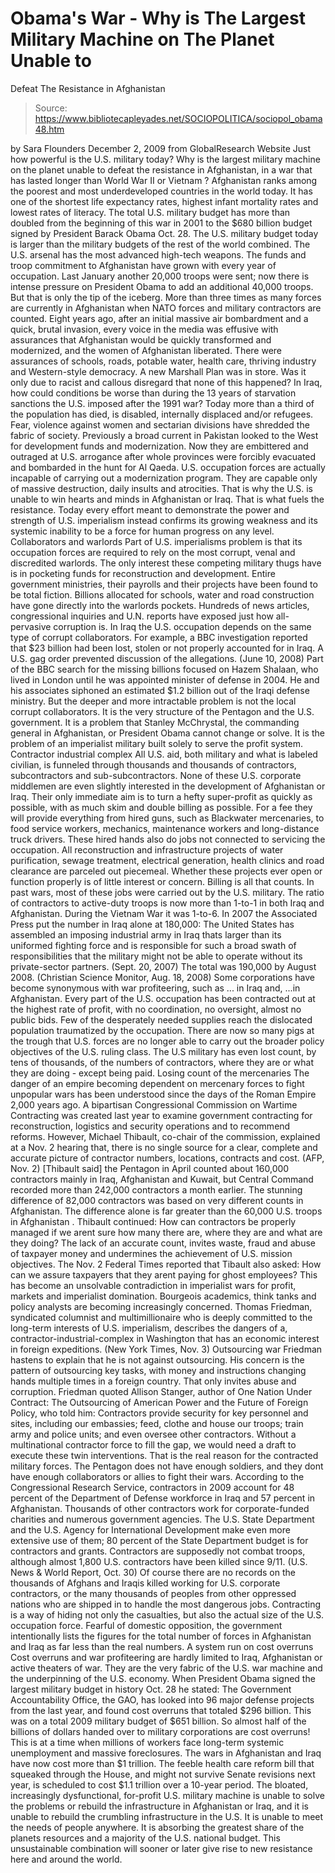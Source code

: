 # Obama's War - Why is The Largest Military Machine on The Planet Unable to 
Defeat The Resistance in Afghanistan

> Source: https://www.bibliotecapleyades.net/SOCIOPOLITICA/sociopol_obama48.htm

by Sara Flounders
December 2, 2009
from
GlobalResearch Website
Just how powerful is the U.S.
military today?
Why is the largest military machine on the planet unable to defeat the
resistance in Afghanistan, in a war that has lasted longer than World War II
or Vietnam ?
Afghanistan ranks among the poorest and most underdeveloped countries in the
world today. It has one of the shortest life expectancy rates, highest
infant mortality rates and lowest rates of literacy.
The total U.S. military budget has more than doubled from the beginning of
this war in 2001 to the $680 billion budget signed by President
Barack
Obama Oct. 28. The U.S. military budget today is larger than
the military budgets of the rest of the world combined. The U.S. arsenal has
the most advanced high-tech weapons.
The funds and troop commitment to Afghanistan have grown with every year of
occupation. Last January another 20,000 troops were sent; now there is
intense pressure on President Obama to add an additional 40,000 troops. But
that is only the tip of the iceberg. More than three times as many forces
are currently in Afghanistan when NATO forces and military contractors are
counted.
Eight years ago, after an initial massive air bombardment and a quick,
brutal invasion, every voice in the media was effusive with assurances that
Afghanistan would be quickly transformed and modernized, and the women of
Afghanistan liberated. There were assurances of schools, roads, potable
water, health care, thriving industry and Western-style democracy. A new
Marshall Plan was in store.
Was it only due to racist and callous disregard that none of this happened?
In Iraq, how could conditions be worse than during the 13 years of
starvation sanctions the U.S. imposed after the 1991 war? Today more than a
third of the population has died, is disabled, internally displaced and/or
refugees. Fear, violence against women and sectarian divisions have shredded
the fabric of society.
Previously a broad current in Pakistan looked to the West for development
funds and modernization. Now they are embittered and outraged at U.S.
arrogance after whole provinces were forcibly evacuated and bombarded in the
hunt for Al Qaeda.
U.S. occupation forces are actually incapable of carrying out a
modernization program. They are capable only of massive destruction, daily
insults and atrocities. That is why the U.S. is unable to win hearts and
minds in Afghanistan or Iraq. That is what fuels the resistance.
Today every effort meant to demonstrate the power and strength of U.S.
imperialism instead confirms its growing weakness and its systemic inability
to be a force for human progress on any level.
Collaborators and
warlords
Part of U.S. imperialisms problem is that its occupation forces are
required to rely on the most corrupt, venal and discredited warlords.
The only interest these competing military thugs
have is in pocketing funds for reconstruction and development. Entire
government ministries, their payrolls and their projects have been found to
be total fiction. Billions allocated for schools, water and road
construction have gone directly into the warlords pockets.
Hundreds of news articles, congressional
inquiries and U.N. reports have exposed just how all-pervasive corruption
is.
In Iraq the U.S. occupation depends on the same type of corrupt
collaborators. For example, a BBC investigation reported that $23 billion
had been lost, stolen or not properly accounted for in Iraq. A U.S.
gag order prevented discussion of the allegations. (June 10, 2008)
Part of the BBC search for the missing billions focused on Hazem Shalaan,
who lived in London until he was appointed minister of defense in 2004. He
and his associates siphoned an estimated $1.2 billion out of the Iraqi
defense ministry.
But the deeper and more intractable problem is not the local corrupt
collaborators. It is the very structure of the Pentagon and the U.S.
government. It is a problem that Stanley McChrystal, the commanding
general in Afghanistan, or President Obama cannot change or solve.
It is the problem of an imperialist military built solely to serve the
profit system.
Contractor industrial
complex
All U.S. aid, both military and what is labeled civilian, is funneled
through thousands and thousands of contractors, subcontractors and
sub-subcontractors.
None of these U.S. corporate middlemen are even
slightly interested in the development of Afghanistan or Iraq. Their only
immediate aim is to turn a hefty super-profit as quickly as possible, with
as much skim and double billing as possible. For a fee they will provide
everything from hired guns, such as
Blackwater mercenaries, to food
service workers, mechanics, maintenance workers and long-distance truck
drivers.
These hired hands also do jobs not connected to servicing the occupation.
All reconstruction and infrastructure projects of water purification, sewage
treatment, electrical generation, health clinics and road clearance are
parceled out piecemeal. Whether these projects ever open or function
properly is of little interest or concern. Billing is all that counts.
In past wars, most of these jobs were carried out by the U.S. military. The
ratio of contractors to active-duty troops is now more than 1-to-1 in both
Iraq and Afghanistan. During the Vietnam War it was 1-to-6.
In 2007 the Associated Press put the number in Iraq alone at 180,000:
The United States has assembled an imposing
industrial army in Iraq thats larger than its uniformed fighting force
and is responsible for such a broad swath of responsibilities that the
military might not be able to operate without its private-sector
partners.
(Sept. 20, 2007)
The total was 190,000 by August 2008. (Christian
Science Monitor, Aug. 18, 2008)
Some corporations have become synonymous with war profiteering, such as
... in Iraq and,
...in Afghanistan.
Every part of the U.S. occupation has been contracted out at the highest
rate of profit, with no coordination, no oversight, almost no public bids.
Few of the desperately needed supplies reach the dislocated population
traumatized by the occupation.
There are now so many pigs at the trough that U.S. forces are no longer able
to carry out the broader policy objectives of the U.S. ruling class. The U.S
military has even lost count, by tens of thousands, of the numbers of
contractors, where they are or what they are doing - except being paid.
Losing count of the
mercenaries
The danger of an empire becoming dependent on mercenary forces to
fight unpopular wars has been understood since the days of the Roman Empire
2,000 years ago.
A bipartisan Congressional Commission on Wartime Contracting was
created last year to examine government contracting for reconstruction,
logistics and security operations and to recommend reforms.
However, Michael Thibault, co-chair of
the commission, explained at a Nov. 2 hearing that,
there is no single source for a clear,
complete and accurate picture of contractor numbers, locations,
contracts and cost. (AFP, Nov. 2)
[Thibault said] the Pentagon in April counted about 160,000 contractors
mainly in Iraq, Afghanistan and Kuwait, but Central Command recorded
more than 242,000 contractors a month earlier.
The stunning difference of 82,000 contractors
was based on very different counts in Afghanistan. The difference alone is
far greater than the 60,000 U.S. troops in Afghanistan .
Thibault continued:
How can contractors be properly managed if
we arent sure how many there are, where they are and what are they
doing?
The lack of an accurate count,
invites waste, fraud and abuse of taxpayer
money and undermines the achievement of U.S. mission objectives.
The Nov. 2 Federal Times reported that Tibault
also asked:
How can we assure taxpayers that they
arent paying for ghost employees?
This has become an unsolvable contradiction in
imperialist wars for profit, markets and imperialist domination. Bourgeois
academics, think tanks and policy analysts are becoming increasingly
concerned.
Thomas Friedman, syndicated columnist and multimillionaire who is
deeply committed to the long-term interests of U.S. imperialism, describes
the dangers of a,
contractor-industrial-complex in Washington
that has an economic interest in foreign expeditions.
(New York Times, Nov. 3)
Outsourcing war
Friedman hastens to explain that he is not against outsourcing. His concern
is the pattern of outsourcing key tasks, with money and instructions
changing hands multiple times in a foreign country.
That only invites abuse and corruption.
Friedman quoted Allison Stanger, author
of One
Nation Under Contract: The Outsourcing of American Power and the Future of
Foreign Policy, who told him:
Contractors provide security for key
personnel and sites, including our embassies; feed, clothe and house our
troops; train army and police units; and even oversee other contractors.
Without a multinational contractor force to fill the gap, we would need
a draft to execute these twin interventions.
That is the real reason for the contracted
military forces. The Pentagon does not have enough soldiers, and they
dont have enough collaborators or allies to fight their wars.
According to the Congressional Research Service, contractors in 2009 account
for 48 percent of the Department of Defense workforce in Iraq and 57 percent
in Afghanistan. Thousands of other contractors work for corporate-funded
charities and numerous government agencies.
The U.S. State Department and the U.S. Agency
for International Development make even more extensive use of them; 80
percent of the State Department budget is for contractors and grants.
Contractors are supposedly not combat troops, although almost 1,800
U.S. contractors have been killed since 9/11. (U.S. News & World Report,
Oct. 30)
Of course there are no records on the thousands
of Afghans and Iraqis killed working for U.S. corporate contractors, or the
many thousands of peoples from other oppressed nations who are shipped in to
handle the most dangerous jobs.
Contracting is a way of hiding not only the casualties, but also the
actual size of the U.S. occupation force.
Fearful of domestic opposition, the government
intentionally lists the figures for the total number of forces in
Afghanistan and Iraq as far less than the real numbers.
A system run on
cost overruns
Cost overruns and war profiteering are hardly limited to Iraq, Afghanistan
or active theaters of war. They are the very fabric of the U.S. war machine
and the underpinning of the U.S. economy.
When President Obama signed the largest military budget in history Oct. 28
he stated:
The Government Accountability Office, the
GAO, has looked into 96 major defense projects from the last year, and
found cost overruns that totaled $296 billion.
This was on a total 2009 military budget of $651
billion. So almost half of the billions of dollars handed over to military
corporations are cost overruns!
This is at a time when millions of workers face long-term systemic
unemployment and massive foreclosures.
The wars in Afghanistan and Iraq have now cost more than $1 trillion. The
feeble health care reform bill that squeaked through the House, and might
not survive Senate revisions next year, is scheduled to cost $1.1 trillion
over a 10-year period.
The bloated, increasingly dysfunctional, for-profit U.S. military machine
is unable to solve the problems or rebuild the infrastructure in Afghanistan
or Iraq, and it is unable to rebuild the crumbling infrastructure in the
U.S. It is unable to meet the needs of people anywhere. It is absorbing the
greatest share of the planets resources and a majority of the U.S. national
budget.
This unsustainable combination will sooner or
later give rise to new resistance here and around the world.
